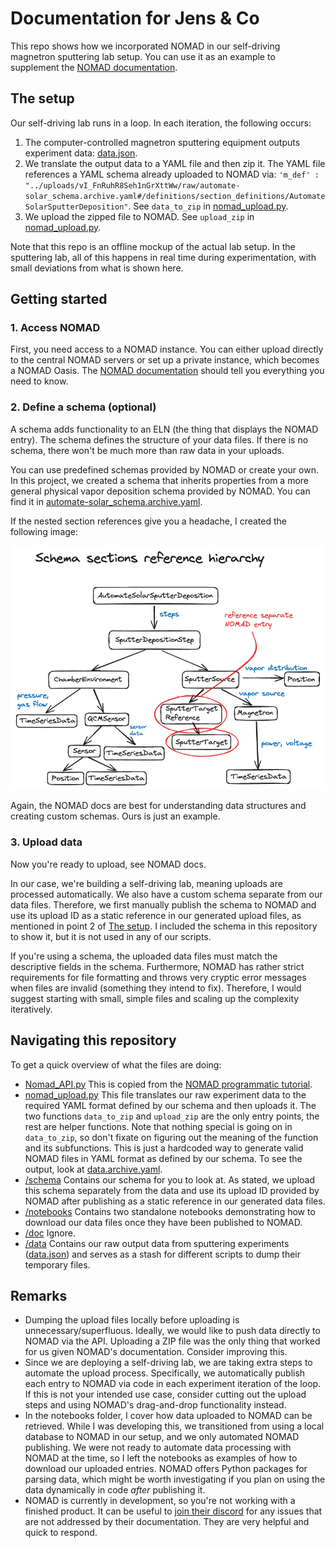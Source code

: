 # Documentation for Jens & Co

This repo shows how we incorporated NOMAD in our self-driving magnetron sputtering lab setup. You can use it as an example to supplement the [NOMAD documentation](https://link-url-here.org](https://nomad-lab.eu/prod/v1/staging/docs/)).


## The setup

Our self-driving lab runs in a loop. In each iteration, the following occurs:

1. The computer-controlled magnetron sputtering equipment outputs experiment data: [data.json](data/data.json).
2. We translate the output data to a YAML file and then zip it. The YAML file references a YAML schema already uploaded to NOMAD via: 
`'m_def' : "../uploads/vI_FnRuhR8Seh1nGrXttWw/raw/automate-solar_schema.archive.yaml#/definitions/section_definitions/AutomateSolarSputterDeposition"`.
See `data_to_zip` in [nomad_upload.py](nomad_upload.py).
3. We upload the zipped file to NOMAD. See `upload_zip` in [nomad_upload.py](nomad_upload.py).


Note that this repo is an offline mockup of the actual lab setup. In the sputtering lab, all of this happens in real time during experimentation, with small deviations from what is shown here. 


## Getting started

### 1. Access NOMAD

First, you need access to a NOMAD instance. You can either upload directly to the central NOMAD servers or set up a private instance, which becomes a NOMAD Oasis. 
The [NOMAD documentation](https://link-url-here.org](https://nomad-lab.eu/prod/v1/staging/docs/)) should tell you everything you need to know.

### 2. Define a schema (optional)

A schema adds functionality to an ELN (the thing that displays the NOMAD entry). The schema defines the structure of your data files. If there is no schema, there won't be much more than raw data in your uploads.

You can use predefined schemas provided by NOMAD or create your own. In this project, we created a schema that inherits properties from a more general physical vapor deposition schema provided by NOMAD. 
You can find it in [automate-solar_schema.archive.yaml](schema/automate-solar_schema.archive.yaml). 

If the nested section references give you a headache, I created the following image:

<p align="center">
  <img src="doc/hierarchy.png" />
</p>


Again, the NOMAD docs are best for understanding data structures and creating custom schemas. Ours is just an example.

### 3. Upload data

Now you're ready to upload, see NOMAD docs.

In our case, we're building a self-driving lab, meaning uploads are processed automatically. We also have a custom schema separate from our data files. 
Therefore, we first manually publish the schema to NOMAD and use its upload ID as a static reference in our generated upload files, as mentioned in point 2 of [The setup](#the-setup).
I included the schema in this repository to show it, but it is not used in any of our scripts.

If you're using a schema, the uploaded data files must match the descriptive fields in the schema. Furthermore, NOMAD has rather strict requirements for file formatting and throws very cryptic error messages
when files are invalid (something they intend to fix). Therefore, I would suggest starting with small, simple files and scaling up the complexity iteratively.

## Navigating this repository

To get a quick overview of what the files are doing:

- [Nomad_API.py](Nomad_API.py) This is copied from the [NOMAD programmatic tutorial](https://nomad-lab.eu/prod/v1/staging/docs/howto/programmatic/publish_python.html).
- [nomad_upload.py](nomad_upload.py) This file translates our raw experiment data to the required YAML format defined by our schema and then uploads it. The two functions `data_to_zip` and `upload_zip` are the only entry points, the rest are helper functions.
Note that nothing special is going on in `data_to_zip`, so don't fixate on figuring out the meaning of the function and its subfunctions. This is just a hardcoded way to generate valid NOMAD files in YAML format as defined by our schema. To see the output, look at [data.archive.yaml](data/data.archive.yaml).
- [/schema](/schema) Contains our schema for you to look at. As stated, we upload this schema separately from the data and use its upload ID provided by NOMAD after publishing as a static reference in our generated data files.
- [/notebooks](/notebooks) Contains two standalone notebooks demonstrating how to download our data files once they have been published to NOMAD.
- [/doc](/doc) Ignore.
- [/data](/data) Contains our raw output data from sputtering experiments ([data.json](data/data.json)) and serves as a stash for different scripts to dump their temporary files.


## Remarks
- Dumping the upload files locally before uploading is unnecessary/superfluous. Ideally, we would like to push data directly to NOMAD via the API. Uploading a ZIP file
was the only thing that worked for us given NOMAD's documentation. Consider improving this.
- Since we are deploying a self-driving lab, we are taking extra steps to automate the upload process. Specifically, we automatically publish each entry to NOMAD via code in each experiment iteration of the loop.
If this is not your intended use case, consider cutting out the upload steps and using NOMAD's drag-and-drop functionality instead.
- In the notebooks folder, I cover how data uploaded to NOMAD can be retrieved. While I was developing this, we transitioned from using a local database to NOMAD in our setup, and we only automated NOMAD publishing.
We were not ready to automate data processing with NOMAD at the time, so I left the notebooks as examples of how to download our uploaded entries.
NOMAD offers Python packages for parsing data, which might be worth investigating if you plan on using the data dynamically in code *after* publishing it.
- NOMAD is currently in development, so you're not working with a finished product. It can be useful to [join their discord](https://discord.gg/Gyzx3ukUw8) for any issues that are not addressed by their documentation.
They are very helpful and quick to respond. 










